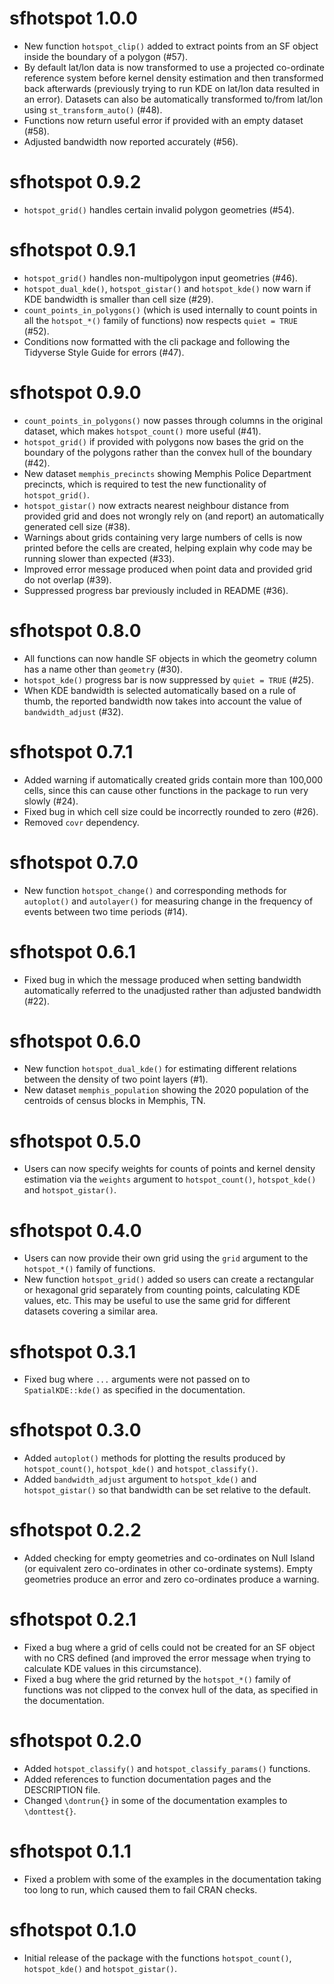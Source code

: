 # sfhotspot 1.0.0

* New function `hotspot_clip()` added to extract points from an SF object inside 
  the boundary of a polygon (#57).
* By default lat/lon data is now transformed to use a projected co-ordinate
  reference system before kernel density estimation and then transformed
  back afterwards (previously trying to run KDE on lat/lon data resulted in an
  error). Datasets can also be automatically transformed to/from lat/lon using 
  `st_transform_auto()` (#48).
* Functions now return useful error if provided with an empty dataset (#58).
* Adjusted bandwidth now reported accurately (#56).


# sfhotspot 0.9.2

* `hotspot_grid()` handles certain invalid polygon geometries (#54).


# sfhotspot 0.9.1

* `hotspot_grid()` handles non-multipolygon input geometries (#46).
* `hotspot_dual_kde()`, `hotspot_gistar()` and `hotspot_kde()` now warn if 
  KDE bandwidth is smaller than cell size (#29).
* `count_points_in_polygons()` (which is used internally to count points in
  all the `hotspot_*()` family of functions) now respects `quiet = TRUE` (#52).
* Conditions now formatted with the cli package and following the Tidyverse
  Style Guide for errors (#47).


# sfhotspot 0.9.0

* `count_points_in_polygons()` now passes through columns in the original 
  dataset, which makes `hotspot_count()` more useful (#41).
* `hotspot_grid()` if provided with polygons now bases the grid on the
  boundary of the polygons rather than the convex hull of the boundary (#42).
* New dataset `memphis_precincts` showing Memphis Police Department precincts,
  which is required to test the new functionality of `hotspot_grid()`.
* `hotspot_gistar()` now extracts nearest neighbour distance from provided grid
  and does not wrongly rely on (and report) an automatically generated cell
  size (#38).
* Warnings about grids containing very large numbers of cells is now printed
  before the cells are created, helping explain why code may be running slower
  than expected (#33).
* Improved error message produced when point data and provided grid do not
  overlap (#39).
* Suppressed progress bar previously included in README (#36).


# sfhotspot 0.8.0

* All functions can now handle SF objects in which the geometry column has a
  name other than `geometry` (#30).
* `hotspot_kde()` progress bar is now suppressed by `quiet = TRUE` (#25).
* When KDE bandwidth is selected automatically based on a rule of thumb, the
  reported bandwidth now takes into account the value of `bandwidth_adjust` 
  (#32).


# sfhotspot 0.7.1

* Added warning if automatically created grids contain more than 100,000 cells,
  since this can cause other functions in the package to run very slowly (#24).
* Fixed bug in which cell size could be incorrectly rounded to zero (#26).
* Removed `covr` dependency.


# sfhotspot 0.7.0

* New function `hotspot_change()` and corresponding methods for `autoplot()` and
  `autolayer()` for measuring change in the frequency of events between two time
  periods (#14).


# sfhotspot 0.6.1

* Fixed bug in which the message produced when setting bandwidth automatically
  referred to the unadjusted rather than adjusted bandwidth (#22).


# sfhotspot 0.6.0
* New function `hotspot_dual_kde()` for estimating different relations between
  the density of two point layers (#1).
* New dataset `memphis_population` showing the 2020 population of the centroids 
  of census blocks in Memphis, TN.


# sfhotspot 0.5.0

* Users can now specify weights for counts of points and kernel density 
  estimation via the `weights` argument to `hotspot_count()`, `hotspot_kde()` 
  and `hotspot_gistar()`.


# sfhotspot 0.4.0

* Users can now provide their own grid using the `grid` argument to the 
  `hotspot_*()` family of functions.
* New function `hotspot_grid()` added so users can create a rectangular or
  hexagonal grid separately from counting points, calculating KDE values, etc.
  This may be useful to use the same grid for different datasets covering a
  similar area.


# sfhotspot 0.3.1

* Fixed bug where `...` arguments were not passed on to `SpatialKDE::kde()` as
  specified in the documentation.


# sfhotspot 0.3.0

* Added `autoplot()` methods for plotting the results produced by 
  `hotspot_count()`, `hotspot_kde()` and `hotspot_classify()`.
* Added `bandwidth_adjust` argument to `hotspot_kde()` and `hotspot_gistar()` so
  that bandwidth can be set relative to the default.


# sfhotspot 0.2.2

* Added checking for empty geometries and co-ordinates on Null Island (or
  equivalent zero co-ordinates in other co-ordinate systems). Empty geometries
  produce an error and zero co-ordinates produce a warning.


# sfhotspot 0.2.1

* Fixed a bug where a grid of cells could not be created for an SF object with 
  no CRS defined (and improved the error message when trying to calculate KDE 
  values in this circumstance).
* Fixed a bug where the grid returned by the `hotspot_*()` family of functions 
  was not clipped to the convex hull of the data, as specified in the 
  documentation.


# sfhotspot 0.2.0

* Added `hotspot_classify()` and `hotspot_classify_params()` functions.
* Added references to function documentation pages and the DESCRIPTION file.
* Changed `\dontrun{}` in some of the documentation examples to `\donttest{}`.


# sfhotspot 0.1.1

* Fixed a problem with some of the examples in the documentation taking too long
  to run, which caused them to fail CRAN checks.


# sfhotspot 0.1.0

* Initial release of the package with the functions `hotspot_count()`, 
  `hotspot_kde()` and `hotspot_gistar()`.
